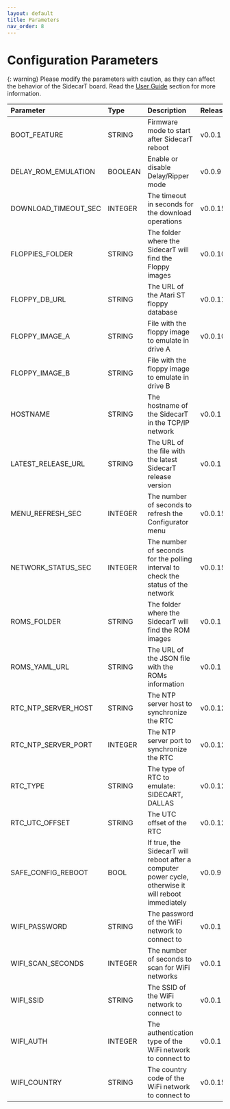 ```yaml
---
layout: default
title: Parameters
nav_order: 8
---
```


# Configuration Parameters

{: warning}
Please modify the parameters with caution, as they can affect the behavior of the SidecarT board. Read the [User Guide](/userguide) section for more information.

| Parameter            | Type      | Description                                            | Released | Default                              |
|:---------------------|:----------|:-------------------------------------------------------|:---------|:-------------------------------------|
| BOOT_FEATURE         | STRING    | Firmware mode to start after SidecarT reboot           | v0.0.1   | CONFIGURATOR                         |
| DELAY_ROM_EMULATION  | BOOLEAN   | Enable or disable Delay/Ripper mode                    | v0.0.9   | false                                |
| DOWNLOAD_TIMEOUT_SEC | INTEGER   | The timeout in seconds for the download operations     | v0.0.15  | 60                                   |
| FLOPPIES_FOLDER      | STRING    | The folder where the SidecarT will find the Floppy images | v0.0.10  | /floppies                            |
| FLOPPY_DB_URL        | STRING    | The URL of the Atari ST floppy database                | v0.0.11  | http:// ataristdb.        |
| FLOPPY_IMAGE_A       | STRING    | File with the floppy image to emulate in drive A       | v0.0.10  |                                      |
| FLOPPY_IMAGE_B       | STRING    | File with the floppy image to emulate in drive B       |          |                                      |
| HOSTNAME             | STRING    | The hostname of the SidecarT in the TCP/IP network     | v0.0.1   | sidecart                             |
| LATEST_RELEASE_URL   | STRING    | The URL of the file with the latest SidecarT release version | v0.0.1   | http:// atarist./ version.txt |
| MENU_REFRESH_SEC     | INTEGER   | The number of seconds to refresh the Configurator menu | v0.0.15  | 3                                    |
| NETWORK_STATUS_SEC   | INTEGER   | The number of seconds for the polling interval to check the status of the network | v0.0.15  | 10                                    |
| ROMS_FOLDER          | STRING    | The folder where the SidecarT will find the ROM images | v0.0.1   | /roms                                |
| ROMS_YAML_URL        | STRING    | The URL of the JSON file with the ROMs information     | v0.0.1   | http:// roms./ roms.json   |
| RTC_NTP_SERVER_HOST  | STRING    | The NTP server host to synchronize the RTC             | v0.0.12  | pool.ntp.org                         |
| RTC_NTP_SERVER_PORT  | INTEGER   | The NTP server port to synchronize the RTC             | v0.0.12  | 123                                  |
| RTC_TYPE             | STRING    | The type of RTC to emulate: SIDECART, DALLAS           | v0.0.12  | SIDECART                             |
| RTC_UTC_OFFSET       | STRING    | The UTC offset of the RTC                              | v0.0.12  | 0                                    |
| SAFE_CONFIG_REBOOT   | BOOL      | If true, the SidecarT will reboot after a computer power cycle, otherwise it will reboot immediately | v0.0.9   | true                                 |
| WIFI_PASSWORD        | STRING    | The password of the WiFi network to connect to         | v0.0.1   |                                      |
| WIFI_SCAN_SECONDS    | INTEGER   | The number of seconds to scan for WiFi networks        | v0.0.1   | 15                                   |
| WIFI_SSID            | STRING    | The SSID of the WiFi network to connect to             | v0.0.1   |                                      |
| WIFI_AUTH            | INTEGER   | The authentication type of the WiFi network to connect to | v0.0.1   |                                      |
| WIFI_COUNTRY         | STRING    | The country code of the WiFi network to connect to     | v0.0.15   | XX                                    |
